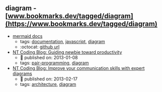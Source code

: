 diagram - [www.bookmarks.dev/tagged/diagram](https://www.bookmarks.dev/tagged/diagram)
---
* [mermaid docs](https://mermaidjs.github.io/)
    * tags: [documentation](../tags/documentation.md), [javascript](../tags/javascript.md), [diagram](../tags/diagram.md)
    * :octocat: [github url](https://github.com/knsv/mermaid)
* [NT Coding Blog: Guiding newbie toward productivity](http://ntcoding.co.uk/blog/2013/01/guiding-newbie-toward-productivity.html)
    * :calendar: published on: 2013-01-08
    * tags: [pair-programming](../tags/pair-programming.md), [diagram](../tags/diagram.md)
* [NT Coding Blog: Improve your communication skills with expert diagrams](http://ntcoding.co.uk/blog/2013/02/improve-your-communication-skills-with.html)
    * :calendar: published on: 2013-02-17
    * tags: [architecture](../tags/architecture.md), [diagram](../tags/diagram.md)
